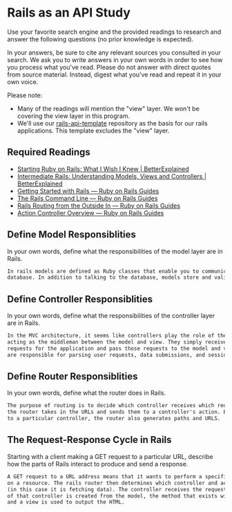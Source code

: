 # Rails as an API Study

Use your favorite search engine and the provided readings to research and answer
the following questions (no prior knowledge is expected).

In your answers, be sure to cite any relevant sources you consulted in your
search. We ask you to write answers in your own words in order to see how you
process what you've read. Please do not answer with direct quotes from source
material. Instead, digest what you've read and repeat it in your own voice.

Please note:

-   Many of the readings will mention the "view" layer. We won't be covering the
    view layer in this program.
-   We'll use our [rails-api-template](/ga-wdi-boston/rails-api-template)
    repository as the basis for our rails applications.
    This template excludes the "view" layer.

## Required Readings

-   [Starting Ruby on Rails: What I Wish I Knew | BetterExplained](http://betterexplained.com/articles/starting-ruby-on-rails-what-i-wish-i-knew/)
-   [Intermediate Rails: Understanding Models, Views and Controllers | BetterExplained](http://betterexplained.com/articles/intermediate-rails-understanding-models-views-and-controllers/)
-   [Getting Started with Rails — Ruby on Rails Guides](http://guides.rubyonrails.org/getting_started.html)
-   [The Rails Command Line — Ruby on Rails Guides](http://guides.rubyonrails.org/command_line.html)
-   [Rails Routing from the Outside In — Ruby on Rails Guides](http://guides.rubyonrails.org/routing.html)
-   [Action Controller Overview — Ruby on Rails Guides](http://guides.rubyonrails.org/action_controller_overview.html)

## Define Model Responsiblities

In your own words, define what the responsibilities of the model layer are in
Rails.

```md
In rails models are defined as Ruby classes that enable you to communicate with the
database. In addition to talking to the database, models store and validate data.
```

## Define Controller Responsiblities

In your own words, define what the responsibilities of the controller layer are
in Rails.

```md
In the MVC architecture, it seems like controllers play the role of the boss while
acting as the middleman between the model and view. They simply receive specific
requests for the application and pass those requests to the model and view. They
are responsible for parsing user requests, data submissions, and sessions.
```

## Define Router Responsiblities

In your own words, define what the router does in Rails.

```md
The purpose of routing is to decide which controller receives which requests. In other words,
the router takes in the URLs and sends them to a controller's action. Besides directing it
to a particular controller, the router also generates paths and URLS.   
```

## The Request-Response Cycle in Rails

Starting with a client making a GET request to a particular URL, describe how
the parts of Rails interact to produce and send a response.

```md
A GET request to a URL address means that it wants to perform a specific operation
on a resource. The rails router then determines which controller and action to use for the request
(in this case it is fetching data). The controller receives the request, an instance
of that controller is created from the model, the method that exists within that class runs,
and a view is used to output the HTML.  
```
